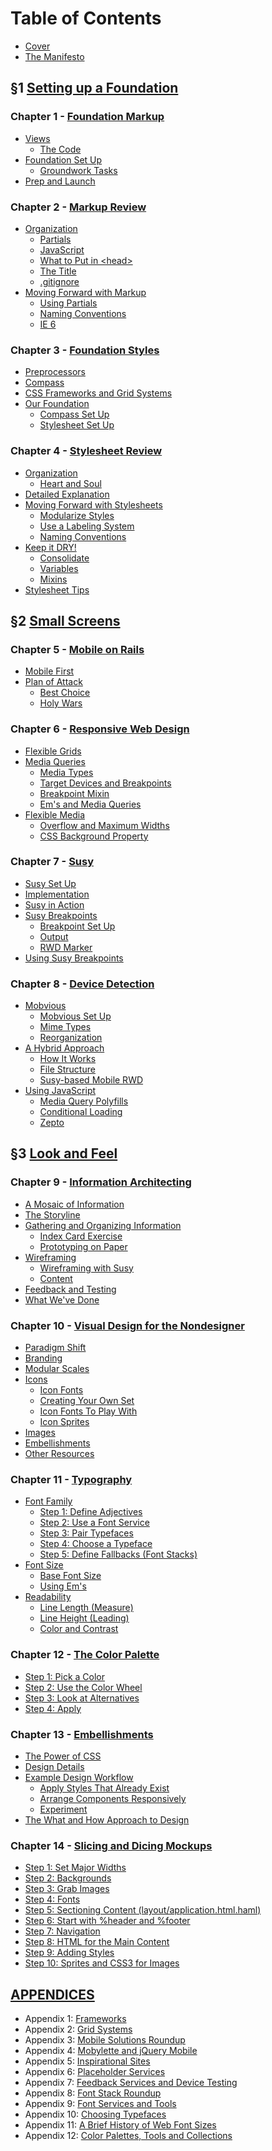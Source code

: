 Table of Contents
=================

- [Cover][]
- [The Manifesto][]

&sect;1 [Setting up a Foundation][Section I]
--------------------------------------------

### Chapter 1 - [Foundation Markup][Chapter 1]
  - [Views][]
      - [The Code][]
  - [Foundation Set Up][]
      - [Groundwork Tasks][]
  - [Prep and Launch][]

### Chapter 2 - [Markup Review][Chapter 2]
  - [Organization][]
      - [Partials][]
      - [JavaScript][]
      - [What to Put in \<head>][]
      - [The Title][]
      - [.gitignore][]
  - [Moving Forward with Markup][]
      - [Using Partials][]
      - [Naming Conventions][]
      - [IE 6][]

### Chapter 3 - [Foundation Styles][Chapter 3]
  - [Preprocessors][]
  - [Compass][]
  - [CSS Frameworks and Grid Systems][]
  - [Our Foundation][]
      - [Compass Set Up][]
      - [Stylesheet Set Up][]

### Chapter 4 - [Stylesheet Review][Chapter 4]
  - [Organization][]
      - [Heart and Soul][]
  - [Detailed Explanation][]
  - [Moving Forward with Stylesheets][]
      - [Modularize Styles][]
      - [Use a Labeling System][]
      - [Naming Conventions][]
  - [Keep it DRY!][]
      - [Consolidate][]
      - [Variables][]
      - [Mixins][]
  - [Stylesheet Tips][]

&sect;2 [Small Screens][Section II]
-----------------------------------

### Chapter 5 - [Mobile on Rails][Chapter 5]
  - [Mobile First][]
  - [Plan of Attack][]
      - [Best Choice][]
      - [Holy Wars][]

### Chapter 6 - [Responsive Web Design][Chapter 6]
  - [Flexible Grids][]
  - [Media Queries][]
      - [Media Types][]
      - [Target Devices and Breakpoints][]
      - [Breakpoint Mixin][]
      - [Em's and Media Queries][]
  - [Flexible Media][]
    - [Overflow and Maximum Widths][]
    - [CSS Background Property][]

### Chapter 7 - [Susy][Chapter 7]
  - [Susy Set Up][]
  - [Implementation][]
  - [Susy in Action][]
  - [Susy Breakpoints][]
      - [Breakpoint Set Up][]
      - [Output][]
      - [RWD Marker][]
  - [Using Susy Breakpoints][]

### Chapter 8 - [Device Detection][Chapter 8]
  - [Mobvious][]
      - [Mobvious Set Up][]
      - [Mime Types][]
      - [Reorganization][]
  - [A Hybrid Approach][]
      - [How It Works][]
      - [File Structure][]
      - [Susy-based Mobile RWD][]
  - [Using JavaScript][]
      - [Media Query Polyfills][]
      - [Conditional Loading][]
      - [Zepto][]

&sect;3 [Look and Feel][Section III]
------------------------------------

### Chapter 9 - [Information Architecting][Chapter 9]
  - [A Mosaic of Information][]
  - [The Storyline][]
  - [Gathering and Organizing Information][]
      - [Index Card Exercise][]
      - [Prototyping on Paper][]
  - [Wireframing][]
      - [Wireframing with Susy][]
      - [Content][]
  - [Feedback and Testing][]
  - [What We've Done][]

### Chapter 10 - [Visual Design for the Nondesigner][Chapter 10]
  - [Paradigm Shift][]
  - [Branding][]
  - [Modular Scales][]
  - [Icons][]
      - [Icon Fonts][]
      - [Creating Your Own Set][Icon Font Creating]
      - [Icon Fonts To Play With][Icon Font Playing]
      - [Icon Sprites][]
  - [Images][]
  - [Embellishments][]
  - [Other Resources][]

### Chapter 11 - [Typography][Chapter 11]
  - [Font Family][]
      - [Step 1: Define Adjectives][]
      - [Step 2: Use a Font Service][]
      - [Step 3: Pair Typefaces][]
      - [Step 4: Choose a Typeface][]
      - [Step 5: Define Fallbacks (Font Stacks)][]
  - [Font Size][]
      - [Base Font Size][]
      - [Using Em's][]
  - [Readability][]
      - [Line Length (Measure)][]
      - [Line Height (Leading)][]
      - [Color and Contrast][]

### Chapter 12 - [The Color Palette][Chapter 12]
  - [Step 1: Pick a Color][]
  - [Step 2: Use the Color Wheel][]
  - [Step 3: Look at Alternatives][]
  - [Step 4: Apply][]

### Chapter 13 - [Embellishments][Chapter 13]
  - [The Power of CSS][]
  - [Design Details][]
  - [Example Design Workflow][]
      - [Apply Styles That Already Exist][]
      - [Arrange Components Responsively][]
      - [Experiment][]
  - [The What and How Approach to Design][]

### Chapter 14 - [Slicing and Dicing Mockups][Chapter 13]
  - [Step 1: Set Major Widths][]
  - [Step 2: Backgrounds][]
  - [Step 3: Grab Images][]
  - [Step 4: Fonts][]
  - [Step 5: Sectioning Content (layout/application.html.haml)][]
  - [Step 6: Start with %header and %footer][]
  - [Step 7: Navigation][]
  - [Step 8: HTML for the Main Content][]
  - [Step 9: Adding Styles][]
  - [Step 10: Sprites and CSS3 for Images][]

[APPENDICES][Appendices]
------------------------

- Appendix 1: [Frameworks][Appendix 1]
- Appendix 2: [Grid Systems][Appendix 2]
- Appendix 3: [Mobile Solutions Roundup][Appendix 3]
- Appendix 4: [Mobylette and jQuery Mobile][Appendix 4]
- Appendix 5: [Inspirational Sites][Appendix 5]
- Appendix 6: [Placeholder Services][Appendix 6]
- Appendix 7: [Feedback Services and Device Testing][Appendix 7]
- Appendix 8: [Font Stack Roundup][Appendix 8]
- Appendix 9: [Font Services and Tools][Appendix 9]
- Appendix 10: [Choosing Typefaces][Appendix 10]
- Appendix 11: [A Brief History of Web Font Sizes][Appendix 11]
- Appendix 12: [Color Palettes, Tools and Collections][Appendix 12]

[Cover]:                https://github.com/maxxiimo/the-front-end-manifesto/blob/master/COVER.md#the-front-end-manifesto
[The Manifesto]:        https://github.com/maxxiimo/the-front-end-manifesto/blob/master/MANIFESTO.md#the-manifesto

[Section I]:            https://github.com/maxxiimo/the-front-end-manifesto/blob/master/section-1.md#setting-up-the-foundation
[Chapter 1]:            https://github.com/maxxiimo/the-front-end-manifesto/blob/master/chp1-foundation-markup.md#foundation-markup
[Chapter 2]:            https://github.com/maxxiimo/the-front-end-manifesto/blob/master/chp2-markup-review.md#markup-review
[Chapter 3]:            https://github.com/maxxiimo/the-front-end-manifesto/blob/master/chp3-foundation-styles.md#foundation-styles
[Chapter 4]:            https://github.com/maxxiimo/the-front-end-manifesto/blob/master/chp4-stylesheet-review.md#stylesheet-review

[Section II]:           https://github.com/maxxiimo/the-front-end-manifesto/blob/master/section-2.md#mobile-on-rails
[Chapter 5]:            https://github.com/maxxiimo/the-front-end-manifesto/blob/master/chp5-mobile-foundation.md#mobile-foundation
[Chapter 6]:            https://github.com/maxxiimo/the-front-end-manifesto/blob/master/chp6-responsive-web-design.md#responsive-web-design
[Chapter 7]:            https://github.com/maxxiimo/the-front-end-manifesto/blob/master/chp7-susy.md#susy
[Chapter 8]:            https://github.com/maxxiimo/the-front-end-manifesto/blob/master/chp8-device-detection.md#device-detection

[Section III]:          https://github.com/maxxiimo/the-front-end-manifesto/blob/master/section-3.md#look-and-feel
[Chapter 9]:            https://github.com/maxxiimo/the-front-end-manifesto/blob/master/chp9-information-architecting.md#information-architecting
[Chapter 10]:           https://github.com/maxxiimo/the-front-end-manifesto/blob/master/chp10-visual-design-for-the-nondesigner.md#visual-design-for-the-nondesigner
[Chapter 11]:           https://github.com/maxxiimo/the-front-end-manifesto/blob/master/chp11-typography.md#typography
[Chapter 12]:           https://github.com/maxxiimo/the-front-end-manifesto/blob/master/chp12-the-color-palette.md#the-color-palette
[Chapter 13]:           https://github.com/maxxiimo/the-front-end-manifesto/blob/master/chp13-embellishments.md#embellishments
[Chapter 14]:           https://github.com/maxxiimo/the-front-end-manifesto/blob/master/chp14-slicing-and-dicing-mockups.md#slicing-and-dicing-mockups

[Appendices]:           https://github.com/maxxiimo/the-front-end-manifesto/blob/master/appendices.md#appendices

[Views]:                https://github.com/maxxiimo/the-front-end-manifesto/blob/master/chp1-foundation-markup.md#views
[The Code]:             https://github.com/maxxiimo/the-front-end-manifesto/blob/master/chp1-foundation-markup.md#the-code
[Foundation Set Up]:    https://github.com/maxxiimo/the-front-end-manifesto/blob/master/chp1-foundation-markup.md#foundation-set-up
[Groundwork Tasks]:     https://github.com/maxxiimo/the-front-end-manifesto/blob/master/chp1-foundation-markup.md#groundwork-tasks
[Prep and Launch]:      https://github.com/maxxiimo/the-front-end-manifesto/blob/master/chp1-foundation-markup.md#prep-and-launch

[Organization]:         https://github.com/maxxiimo/the-front-end-manifesto/blob/master/chp2-markup-review.md#organization
[Partials]:             https://github.com/maxxiimo/the-front-end-manifesto/blob/master/chp2-markup-review.md#partials
[JavaScript]:           https://github.com/maxxiimo/the-front-end-manifesto/blob/master/chp2-markup-review.md#javascript
[What to Put in \<head>]: https://github.com/maxxiimo/the-front-end-manifesto/blob/master/chp2-markup-review.md#what-to-put-in-head
[The Title]:            https://github.com/maxxiimo/the-front-end-manifesto/blob/master/chp2-markup-review.md#the-title
[.gitignore]:           https://github.com/maxxiimo/the-front-end-manifesto/blob/master/chp2-markup-review.md#gitignore
[Moving Forward with Markup]: https://github.com/maxxiimo/the-front-end-manifesto/blob/master/chp2-markup-review.md#moving-forward-with-markup
[Using Partials]:       https://github.com/maxxiimo/the-front-end-manifesto/blob/master/chp2-markup-review.md#using-partials
[Naming Conventions]:   https://github.com/maxxiimo/the-front-end-manifesto/blob/master/chp2-markup-review.md#naming-conventions
[IE 6]:                 https://github.com/maxxiimo/the-front-end-manifesto/blob/master/chp2-markup-review.md#ie-6

[Preprocessors]:        https://github.com/maxxiimo/the-front-end-manifesto/blob/master/chp3-foundation-styles.md#preprocessors
[Compass]:              https://github.com/maxxiimo/the-front-end-manifesto/blob/master/chp3-foundation-styles.md#compass
[CSS Frameworks and Grid Systems]: https://github.com/maxxiimo/the-front-end-manifesto/blob/master/chp3-foundation-styles.md#css-frameworks-and-grid-systems
[Our Foundation]:       https://github.com/maxxiimo/the-front-end-manifesto/blob/master/chp3-foundation-styles.md#our-foundation
[Compass Set Up]:       https://github.com/maxxiimo/the-front-end-manifesto/blob/master/chp3-foundation-styles.md#compass-set-up
[Stylesheet Set Up]:    https://github.com/maxxiimo/the-front-end-manifesto/blob/master/chp3-foundation-styles.md#stylesheet-set-up

[Organization]:         https://github.com/maxxiimo/the-front-end-manifesto/blob/master/chp4-stylesheet-review.md#organization
[Heart and Soul]:       https://github.com/maxxiimo/the-front-end-manifesto/blob/master/chp4-stylesheet-review.md#heart-and-soul
[Detailed Explanation]: https://github.com/maxxiimo/the-front-end-manifesto/blob/master/chp4-stylesheet-review.md#detailed-explanation
[Moving Forward with Stylesheets]: https://github.com/maxxiimo/the-front-end-manifesto/blob/master/chp4-stylesheet-review.md#moving-forward-with-stylesheets
[Modularize Styles]:    https://github.com/maxxiimo/the-front-end-manifesto/blob/master/chp4-stylesheet-review.md#modularize-styles
[Use a Labeling System]: https://github.com/maxxiimo/the-front-end-manifesto/blob/master/chp4-stylesheet-review.md#use-a-labeling-system
[Naming Conventions]:   https://github.com/maxxiimo/the-front-end-manifesto/blob/master/chp4-stylesheet-review.md#naming-conventions
[Keep it DRY!]:         https://github.com/maxxiimo/the-front-end-manifesto/blob/master/chp4-stylesheet-review.md#keep-it-dry
[Consolidate]:          https://github.com/maxxiimo/the-front-end-manifesto/blob/master/chp4-stylesheet-review.md#consolidate
[Variables]:            https://github.com/maxxiimo/the-front-end-manifesto/blob/master/chp4-stylesheet-review.md#variables
[Mixins]:               https://github.com/maxxiimo/the-front-end-manifesto/blob/master/chp4-stylesheet-review.md#mixins-1
[Stylesheet Tips]:      https://github.com/maxxiimo/the-front-end-manifesto/blob/master/chp4-stylesheet-review.md#stylesheet-tips

[Mobile First]:         https://github.com/maxxiimo/the-front-end-manifesto/blob/master/chp5-mobile-foundation.md#mobile-first
[Plan of Attack]:       https://github.com/maxxiimo/the-front-end-manifesto/blob/master/chp5-mobile-foundation.md#plan-of-attack
[Best Choice]:          https://github.com/maxxiimo/the-front-end-manifesto/blob/master/chp5-mobile-foundation.md#best-choice
[Holy Wars]:            https://github.com/maxxiimo/the-front-end-manifesto/blob/master/chp5-mobile-foundation.md#holy-wars

[Flexible Grids]:       https://github.com/maxxiimo/the-front-end-manifesto/blob/master/chp6-responsive-web-design.md#flexible-grids
[Media Queries]:        https://github.com/maxxiimo/the-front-end-manifesto/blob/master/chp6-responsive-web-design.md#media-queries
[Media Types]:          https://github.com/maxxiimo/the-front-end-manifesto/blob/master/chp6-responsive-web-design.md#media-types
[Target Devices and Breakpoints]: https://github.com/maxxiimo/the-front-end-manifesto/blob/master/chp6-responsive-web-design.md#target-devices-and-breakpoints
[Breakpoint Mixin]:     https://github.com/maxxiimo/the-front-end-manifesto/blob/master/chp6-responsive-web-design.md#breakpoint-mixin
[Em's and Media Queries]: https://github.com/maxxiimo/the-front-end-manifesto/blob/master/chp6-responsive-web-design.md#ems-and-media-queries
[Flexible Media]:       https://github.com/maxxiimo/the-front-end-manifesto/blob/master/chp6-responsive-web-design.md#flexible-media
[Overflow and Maximum Widths]: https://github.com/maxxiimo/the-front-end-manifesto/blob/master/chp6-responsive-web-design.md#overflow-and-maximum-widths
[CSS Background Property]: https://github.com/maxxiimo/the-front-end-manifesto/blob/master/chp6-responsive-web-design.md#css-background-property

[Susy Set Up]:          https://github.com/maxxiimo/the-front-end-manifesto/blob/master/chp7-susy.md#susy-set-up
[Implementation]:       https://github.com/maxxiimo/the-front-end-manifesto/blob/master/chp7-susy.md#implementation
[Susy in Action]:       https://github.com/maxxiimo/the-front-end-manifesto/blob/master/chp7-susy.md#susy-in-action
[Susy Breakpoints]:     https://github.com/maxxiimo/the-front-end-manifesto/blob/master/chp7-susy.md#using-susy-breakpoints
[Breakpoint Set Up]:    https://github.com/maxxiimo/the-front-end-manifesto/blob/master/chp7-susy.md#breakpoint-set-up
[Output]:               https://github.com/maxxiimo/the-front-end-manifesto/blob/master/chp7-susy.md#output
[RWD Marker]:           https://github.com/maxxiimo/the-front-end-manifesto/blob/master/chp7-susy.md#rwd-marker
[Using Susy Breakpoints]: https://github.com/maxxiimo/the-front-end-manifesto/blob/master/chp7-susy.md#using-susy-breakpoints

[Mobvious]:             https://github.com/maxxiimo/the-front-end-manifesto/blob/master/chp8-device-detection.md#mobvious
[Mobvious Set Up]:      https://github.com/maxxiimo/the-front-end-manifesto/blob/master/chp8-device-detection.md#mobvious-set-up
[Mime Types]:           https://github.com/maxxiimo/the-front-end-manifesto/blob/master/chp8-device-detection.md#mime-types
[Reorganization]:       https://github.com/maxxiimo/the-front-end-manifesto/blob/master/chp8-device-detection.md#reorganization
[A Hybrid Approach]:    https://github.com/maxxiimo/the-front-end-manifesto/blob/master/chp8-device-detection.md#a-hybrid-approach
[How It Works]:         https://github.com/maxxiimo/the-front-end-manifesto/blob/master/chp8-device-detection.md#how-it-works
[File Structure]:       https://github.com/maxxiimo/the-front-end-manifesto/blob/master/chp8-device-detection.md#file-structure
[Susy-based Mobile RWD]: https://github.com/maxxiimo/the-front-end-manifesto/blob/master/chp8-device-detection.md#susy-based-mobile-rwd
[Using JavaScript]:     https://github.com/maxxiimo/the-front-end-manifesto/blob/master/chp8-device-detection.md#using-javascript
[Media Query Polyfills]: https://github.com/maxxiimo/the-front-end-manifesto/blob/master/chp8-device-detection.md#media-query-polyfills
[Conditional Loading]:  https://github.com/maxxiimo/the-front-end-manifesto/blob/master/chp8-device-detection.md#conditional-loading
[Zepto]:                https://github.com/maxxiimo/the-front-end-manifesto/blob/master/chp8-device-detection.md#zepto

[A Mosaic of Information]: https://github.com/maxxiimo/the-front-end-manifesto/blob/master/chp9-information-architecting.md#a-mosaic-of-information
[The Storyline]:        https://github.com/maxxiimo/the-front-end-manifesto/blob/master/chp9-information-architecting.md#the-storyline
[Gathering and Organizing Information]: https://github.com/maxxiimo/the-front-end-manifesto/blob/master/chp9-information-architecting.md#gathering-and-organizing-information
[Index Card Exercise]:  https://github.com/maxxiimo/the-front-end-manifesto/blob/master/chp9-information-architecting.md#index-card-exercise
[Prototyping on Paper]: https://github.com/maxxiimo/the-front-end-manifesto/blob/master/chp9-information-architecting.md#prototyping-on-paper
[Wireframing]:          https://github.com/maxxiimo/the-front-end-manifesto/blob/master/chp9-information-architecting.md#wireframing
[Wireframing with Susy]: https://github.com/maxxiimo/the-front-end-manifesto/blob/master/chp9-information-architecting.md#wireframing-with-susy
[Content]:              https://github.com/maxxiimo/the-front-end-manifesto/blob/master/chp9-information-architecting.md#content
[Feedback and Testing]: https://github.com/maxxiimo/the-front-end-manifesto/blob/master/chp9-information-architecting.md#feedback-and-testing
[What We've Done]:      https://github.com/maxxiimo/the-front-end-manifesto/blob/master/chp9-information-architecting.md#what-weve-done

[Paradigm Shift]:       https://github.com/maxxiimo/the-front-end-manifesto/blob/master/chp10-visual-design-for-the-nondesigner.md#paradigm-shift
[Branding]:             https://github.com/maxxiimo/the-front-end-manifesto/blob/master/chp10-visual-design-for-the-nondesigner.md#branding
[Modular Scales]:       https://github.com/maxxiimo/the-front-end-manifesto/blob/master/chp10-visual-design-for-the-nondesigner.md#modular-scales
[Icons]:                https://github.com/maxxiimo/the-front-end-manifesto/blob/master/chp10-visual-design-for-the-nondesigner.md#icons
[Icon Fonts]:           https://github.com/maxxiimo/the-front-end-manifesto/blob/master/chp10-visual-design-for-the-nondesigner.md#icon-fonts
[Icon Font Creating]:   https://github.com/maxxiimo/the-front-end-manifesto/blob/master/chp10-visual-design-for-the-nondesigner.md#creating-your-own-set
[Icon Font Playing]:    https://github.com/maxxiimo/the-front-end-manifesto/blob/master/chp10-visual-design-for-the-nondesigner.md#icon-fonts-to-play-with
[Icon Sprites]:         https://github.com/maxxiimo/the-front-end-manifesto/blob/master/chp10-visual-design-for-the-nondesigner.md#icon-sprites
[Images]:               https://github.com/maxxiimo/the-front-end-manifesto/blob/master/chp10-visual-design-for-the-nondesigner.md#images
[Embellishments]:       https://github.com/maxxiimo/the-front-end-manifesto/blob/master/chp10-visual-design-for-the-nondesigner.md#embellishments
[Other Resources]:      https://github.com/maxxiimo/the-front-end-manifesto/blob/master/chp10-visual-design-for-the-nondesigner.md#other-resources

[Font Family]:          https://github.com/maxxiimo/the-front-end-manifesto/blob/master/chp11-typography.md#font-family
[Step 1: Define Adjectives]: https://github.com/maxxiimo/the-front-end-manifesto/blob/master/chp11-typography.md#step-1-define-adjectives
[Step 2: Use a Font Service]: https://github.com/maxxiimo/the-front-end-manifesto/blob/master/chp11-typography.md#step-2-use-a-font-service
[Step 3: Pair Typefaces]: https://github.com/maxxiimo/the-front-end-manifesto/blob/master/chp11-typography.md#step-3-pair-typefaces
[Step 4: Choose a Typeface]: https://github.com/maxxiimo/the-front-end-manifesto/blob/master/chp11-typography.md#step-4-choose-a-typeface
[Step 5: Define Fallbacks (Font Stacks)]: https://github.com/maxxiimo/the-front-end-manifesto/blob/master/chp11-typography.md#step-5-define-fallbacks-font-stacks
[Font Size]:            https://github.com/maxxiimo/the-front-end-manifesto/blob/master/chp11-typography.md#font-size
[Base Font Size]:       https://github.com/maxxiimo/the-front-end-manifesto/blob/master/chp11-typography.md#base-font-size
[Using Em's]:           https://github.com/maxxiimo/the-front-end-manifesto/blob/master/chp11-typography.md#using-ems
[Readability]:          https://github.com/maxxiimo/the-front-end-manifesto/blob/master/chp11-typography.md#readability
[Line Length (Measure)]: https://github.com/maxxiimo/the-front-end-manifesto/blob/master/chp11-typography.md#line-length-measure
[Line Height (Leading)]: https://github.com/maxxiimo/the-front-end-manifesto/blob/master/chp11-typography.md#line-height-leading
[Color and Contrast]:   https://github.com/maxxiimo/the-front-end-manifesto/blob/master/chp11-typography.md#color-and-contrast

[Step 1: Pick a Color]: https://github.com/maxxiimo/the-front-end-manifesto/blob/master/chp12-the-color-palette.md#step-1-pick-a-color
[Step 2: Use the Color Wheel]: https://github.com/maxxiimo/the-front-end-manifesto/blob/master/chp12-the-color-palette.md#step-2-use-the-color-wheel
[Step 3: Look at Alternatives]: https://github.com/maxxiimo/the-front-end-manifesto/blob/master/chp12-the-color-palette.md#step-3-look-at-alternatives
[Step 4: Apply]:        https://github.com/maxxiimo/the-front-end-manifesto/blob/master/chp12-the-color-palette.md#step-4-apply

[The Power of CSS]:     https://github.com/maxxiimo/the-front-end-manifesto/blob/master/chp13-embellishments.md#the-power-of-css
[Design Details]:       https://github.com/maxxiimo/the-front-end-manifesto/blob/master/chp13-embellishments.md#design-details
[Example Design Workflow]: https://github.com/maxxiimo/the-front-end-manifesto/blob/master/chp13-embellishments.md#example-design-workflow
[Apply Styles That Already Exist]: https://github.com/maxxiimo/the-front-end-manifesto/blob/master/chp13-embellishments.md#apply-styles-that-already-exist
[Arrange Components Responsively]: https://github.com/maxxiimo/the-front-end-manifesto/blob/master/chp13-embellishments.md#arrange-components-responsively
[Experiment]:           https://github.com/maxxiimo/the-front-end-manifesto/blob/master/chp13-embellishments.md#experiment
[The What and How Approach to Design]: https://github.com/maxxiimo/the-front-end-manifesto/blob/master/chp13-embellishments.md#the-what-and-how-approach-to-design

[Step 1: Set Major Widths]: https://github.com/maxxiimo/the-front-end-manifesto/blob/master/chp14-slicing-and-dicing-mockups.md#step-1-set-major-widths
[Step 2: Backgrounds]: https://github.com/maxxiimo/the-front-end-manifesto/blob/master/chp14-slicing-and-dicing-mockups.md#step-2-backgrounds
[Step 3: Grab Images]: https://github.com/maxxiimo/the-front-end-manifesto/blob/master/chp14-slicing-and-dicing-mockups.md#step-3-grab-images
[Step 4: Fonts]:       https://github.com/maxxiimo/the-front-end-manifesto/blob/master/chp14-slicing-and-dicing-mockups.md#step-4-fonts
[Step 5: Sectioning Content (layout/application.html.haml)]: https://github.com/maxxiimo/the-front-end-manifesto/blob/master/chp14-slicing-and-dicing-mockups.md#step-5-sectioning-content-layoutapplicationhtmlhaml
[Step 6: Start with %header and %footer]: https://github.com/maxxiimo/the-front-end-manifesto/blob/master/chp14-slicing-and-dicing-mockups.md#step-6-start-with-header-and-footer
[Step 7: Navigation]:  https://github.com/maxxiimo/the-front-end-manifesto/blob/master/chp14-slicing-and-dicing-mockups.md#step-7-navigation
[Step 8: HTML for the Main Content]: https://github.com/maxxiimo/the-front-end-manifesto/blob/master/chp14-slicing-and-dicing-mockups.md#step-8-html-for-the-main-content
[Step 9: Adding Styles]: https://github.com/maxxiimo/the-front-end-manifesto/blob/master/chp14-slicing-and-dicing-mockups.md#step-9-adding-styles
[Step 10: Sprites and CSS3 for Images]: https://github.com/maxxiimo/the-front-end-manifesto/blob/master/chp14-slicing-and-dicing-mockups.md#step-10-sprites-and-css3-for-images

[Appendix 1]:           https://github.com/maxxiimo/the-front-end-manifesto/blob/master/appendices.md#appendix-1
[Appendix 2]:           https://github.com/maxxiimo/the-front-end-manifesto/blob/master/appendices.md#appendix-2
[Appendix 3]:           https://github.com/maxxiimo/the-front-end-manifesto/blob/master/appendices.md#appendix-3
[Appendix 4]:           https://github.com/maxxiimo/the-front-end-manifesto/blob/master/appendices.md#appendix-4
[Appendix 5]:           https://github.com/maxxiimo/the-front-end-manifesto/blob/master/appendices.md#appendix-5
[Appendix 6]:           https://github.com/maxxiimo/the-front-end-manifesto/blob/master/appendices.md#appendix-6
[Appendix 7]:           https://github.com/maxxiimo/the-front-end-manifesto/blob/master/appendices.md#appendix-7
[Appendix 8]:           https://github.com/maxxiimo/the-front-end-manifesto/blob/master/appendices.md#appendix-8
[Appendix 9]:           https://github.com/maxxiimo/the-front-end-manifesto/blob/master/appendices.md#appendix-9
[Appendix 10]:          https://github.com/maxxiimo/the-front-end-manifesto/blob/master/appendices.md#appendix-10
[Appendix 11]:          https://github.com/maxxiimo/the-front-end-manifesto/blob/master/appendices.md#appendix-11
[Appendix 12]:          https://github.com/maxxiimo/the-front-end-manifesto/blob/master/appendices.md#appendix-12

